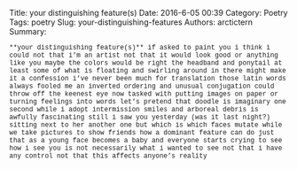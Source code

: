 Title: your distinguishing feature(s)
Date: 2016-6-05 00:39
Category: Poetry
Tags: poetry
Slug: your-distinguishing-features
Authors: arctictern
Summary: 

<span style="font-family:Courier New; font-size: 85%">
**your distinguishing feature(s)**  
if asked to paint you i think i could   
not that i’m an artist  
not that it would look good  
or anything like you  
maybe the colors would be right  
the headband and ponytail  
at least  
some  
of what is floating and swirling around in  
there might make it  
a confession  
i’ve never been much for translation  
those latin words always fooled me  
an inverted ordering and unusual conjugation  
could throw off the keenest eye  
now  
tasked with putting images on paper  
or turning feelings into words  
let’s pretend that doodle is imaginary  
one second while i adopt intermission smiles and  
arboreal debris is awfully fascinating  
still  
i saw you yesterday (was it last night?)  
sitting next to her  
another one   
but which is which  
faces mutate while we take pictures  
to show friends how a dominant feature  
can do just that as a young face  
becomes a baby and   
everyone starts crying  
to see how i see you is not necessarily  
what i wanted to see  
not that i have any control  
not that this affects anyone’s reality  
</span>
